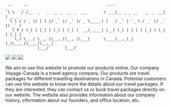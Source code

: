 ```
 __     __                                  ____                      _       
 \ \   / /__  _   _  __ _  __ _  ___       / ___|__ _ _ __   __ _  __| | __ _
  \ \ / / _ \| | | |/ _` |/ _` |/ _ \_____| |   / _` | '_ \ / _` |/ _` |/ _` |
   \ V / (_) | |_| | (_| | (_| |  __/_____| |__| (_| | | | | (_| | (_| | (_| |
    \_/ \___/ \__, |\__,_|\__, |\___|      \____\__,_|_| |_|\__,_|\__,_|\__,_|
              |___/       |___/    
```

![](https://img.shields.io/badge/CSAT-2020F-green)
![](https://img.shields.io/badge/CSD-1113__8-blue)
![](https://img.shields.io/badge/WEB%20TECHNOLOGIES-Group%201-orange)


We aim to use this website to promote our products online. Our company Voyage-Canada is a travel agency company. Our products are travel packages for different travelling destinations in Canada. Potential customers can use this website to know more the details about our travel packages. If they are interested, they can contact us or book travel packages directly on our website. The website also provides information about our company history, information about our founders, and office location, etc.
